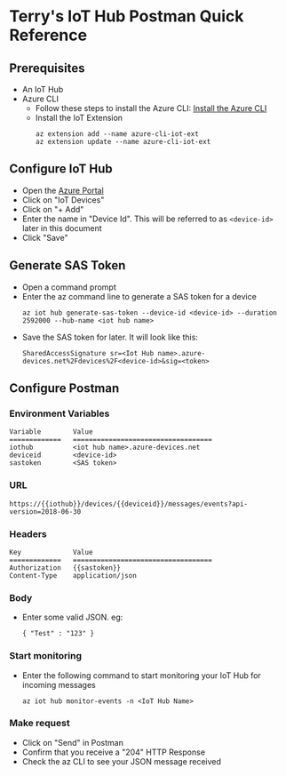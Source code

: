 # Terry's IoT Hub Postman Quick Reference

## Prerequisites

- An IoT Hub
- Azure CLI
  - Follow these steps to install the Azure CLI: [Install the Azure CLI](https://docs.microsoft.com/en-us/cli/azure/install-azure-cli?view=azure-cli-latest)
  - Install the IoT Extension
    ```
    az extension add --name azure-cli-iot-ext
    az extension update --name azure-cli-iot-ext
    ```

## Configure IoT Hub

- Open the [Azure Portal](https://ms.portal.azure.com)
- Click on "IoT Devices"
- Click on "+ Add"
- Enter the name in "Device Id".  This will be referred to as ```<device-id>``` later in this document
- Click "Save"

## Generate SAS Token

- Open a command prompt
- Enter the az command line to generate a SAS token for a device
  ```
  az iot hub generate-sas-token --device-id <device-id> --duration 2592000 --hub-name <iot hub name>
  ```
- Save the SAS token for later.  It will look like this:
  ```
  SharedAccessSignature sr=<Iot Hub name>.azure-devices.net%2Fdevices%2F<device-id>&sig=<token>

## Configure Postman

### Environment Variables

```
Variable        Value
=============   ===================================
iothub          <iot hub name>.azure-devices.net
deviceid        <device-id>
sastoken        <SAS token>
```

### URL
```
https://{{iothub}}/devices/{{deviceid}}/messages/events?api-version=2018-06-30
```

### Headers
```
Key             Value
=============   ===================================
Authorization   {{sastoken}}
Content-Type    application/json
```

### Body

- Enter some valid JSON.  eg:
  ```
  { "Test" : "123" }
  ```

### Start monitoring

- Enter the following command to start monitoring your IoT Hub for incoming messages
  ```
  az iot hub monitor-events -n <IoT Hub Name>
  ```

### Make request

- Click on "Send" in Postman
- Confirm that you receive a "204" HTTP Response
- Check the az CLI to see your JSON message received



